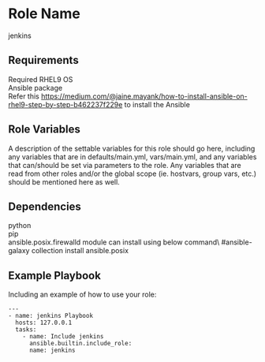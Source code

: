 Role Name
=========

jenkins

Requirements
------------
Required RHEL9 OS\
Ansible package\
Refer this https://medium.com/@jaine.mayank/how-to-install-ansible-on-rhel9-step-by-step-b462237f229e to install the Ansible

Role Variables
--------------

A description of the settable variables for this role should go here, including any variables that are in defaults/main.yml, vars/main.yml, and any variables that can/should be set via parameters to the role. Any variables that are read from other roles and/or the global scope (ie. hostvars, group vars, etc.) should be mentioned here as well.

Dependencies
------------

python\
pip\
ansible.posix.firewalld module can install using below command\ 
#ansible-galaxy collection install ansible.posix

Example Playbook
----------------

Including an example of how to use your role:

    ---
    - name: jenkins Playbook
      hosts: 127.0.0.1
      tasks:
        - name: Include jenkins
          ansible.builtin.include_role:
          name: jenkins
